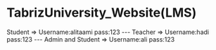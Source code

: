 # TabrizUniversity_Website(LMS)
 
 Student => Username:alitaami pass:123  --- Teacher => Username:hadi pass:123  ---  Admin and Student => Username:ali pass:123  
 

 
 
